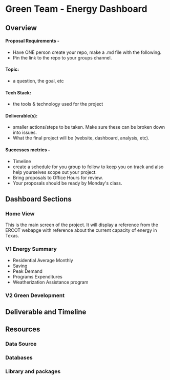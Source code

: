 # Green Team - Energy Dashboard

## Overview
#### Proposal Requirements -
- Have ONE person create your repo, make a .md file with the following.
- Pin the link to the repo to your groups channel.
#### Topic:
- a question, the goal, etc
#### Tech Stack:
- the tools & technology used for the project
#### Deliverable(s):
- smaller actions/steps to be taken. Make sure these can be broken down into issues.
- What the final  project will be (website, dashboard, analysis, etc).
#### Successes metrics -
- Timeline
- create a schedule for you group to follow to keep you on track and also help yourselves scope out your project.
- Bring proposals to Office Hours for review.
- Your proposals should be ready by Monday's class.

## Dashboard Sections

### Home View

This is the main screen of the project. It will display a reference from the ERCOT webapge with reference about the current capacity of energy in Texas.

### V1 Energy Summary
- Residential Average Monthly 
- Saving
- Peak Demand
- Programs Expenditures
- Weatherization Assistance program

### V2 Green Development 

## Deliverable and Timeline

## Resources

### Data Source 

### Databases 
### Library and packages
